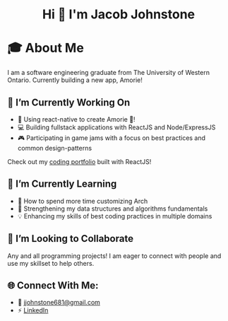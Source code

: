 <h1 align="center">Hi 👋 I'm Jacob Johnstone</h1>

# 🎓 About Me
I am a software engineering graduate from The University of Western Ontario. Currently building a new app, Amorie!

## 🔭 I’m Currently Working On
- 📱 Using react-native to create Amorie 💌!
- 💻 Building fullstack applications with ReactJS and Node/ExpressJS
- 🎮 Participating in game jams with a focus on best practices and common design-patterns

Check out my [coding portfolio](https://jacobj-portfolio.vercel.app/) built with ReactJS!

## 🌱 I’m Currently Learning
- 🤖 How to spend more time customizing Arch
- 🧮 Strengthening my data structures and algorithms fundamentals
- 💡 Enhancing my skills of best coding practices in multiple domains

## 👯 I’m Looking to Collaborate
Any and all programming projects! I am eager to connect with people and use my skillset to help others.

## 🌐 Connect With Me:
- 📧 jjohnstone681@gmail.com
- ⚡ [LinkedIn](https://www.linkedin.com/in/jacobjohnstone/)
